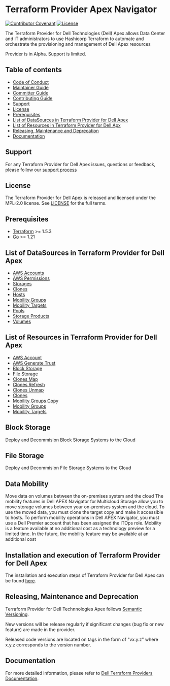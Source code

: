 <!--
Copyright (c) 2024 Dell Inc., or its subsidiaries. All Rights Reserved.

Licensed under the Mozilla Public License Version 2.0 (the "License");
you may not use this file except in compliance with the License.
You may obtain a copy of the License at

    http://mozilla.org/MPL/2.0/


Unless required by applicable law or agreed to in writing, software
distributed under the License is distributed on an "AS IS" BASIS,
WITHOUT WARRANTIES OR CONDITIONS OF ANY KIND, either express or implied.
See the License for the specific language governing permissions and
limitations under the License.
-->
# Terraform Provider Apex Navigator

[![Contributor Covenant](https://img.shields.io/badge/Contributor%20Covenant-v2.0%20adopted-ff69b4.svg)](about/CODE_OF_CONDUCT.md)
[![License](https://img.shields.io/badge/License-MPL_2.0-blue.svg)](LICENSE)

The Terraform Provider for Dell Technologies (Dell) Apex allows Data Center and IT administrators to use Hashicorp Terraform to automate and orchestrate the provisioning and management of Dell Apex resources

Provider is in Alpha. Support is limited.

## Table of contents

* [Code of Conduct](https://github.com/dell/dell-terraform-providers/blob/main/docs/CODE_OF_CONDUCT.md)
* [Maintainer Guide](https://github.com/dell/dell-terraform-providers/blob/main/docs/MAINTAINER_GUIDE.md)
* [Committer Guide](https://github.com/dell/dell-terraform-providers/blob/main/docs/COMMITTER_GUIDE.md)
* [Contributing Guide](https://github.com/dell/dell-terraform-providers/blob/main/docs/CONTRIBUTING.md)
* [Support](#support)
* [License](#license)
* [Prerequisites](#Prerequisites)
* [List of DataSources in Terraform Provider for Dell Apex](#list-of-datasources-in-terraform-provider-for-dell-apex)
* [List of Resources in Terraform Provider for Dell Apx](#list-of-resources-in-terraform-provider-for-dell-apex)
* [Releasing, Maintenance and Deprecation](#releasing-maintenance-and-deprecation)
* [Documentation](#documentation)

## Support
For any Terraform Provider for Dell Apex issues, questions or feedback, please follow our [support process](https://github.com/dell/dell-terraform-providers/blob/main/docs/SUPPORT.md)

## License
The Terraform Provider for Dell Apex is released and licensed under the MPL-2.0 license. See [LICENSE](LICENSE) for the full terms.

## Prerequisites

- [Terraform](https://www.terraform.io/downloads.html) >= 1.5.3
- [Go](https://golang.org/doc/install) >= 1.21


## List of DataSources in Terraform Provider for Dell Apex
  * [AWS Accounts](docs\data-sources\navigator_aws_accounts.md)
  * [AWS Permissions](docs/data-sources/navigator_aws_permissions.md)
  * [Storages](docs\data-sources\navigator_storages.md)
  * [Clones](docs\data-sources\navigator_block_clones.md)
  * [Hosts](docs\data-sources\navigator_block_hosts.md)
  * [Mobility Groups](docs\data-sources\navigator_block_mobility_groups.md)
  * [Mobility Targets](docs\data-sources\navigator_block_mobility_targets.md)
  * [Pools](docs\data-sources\navigator_block_pools.md)
  * [Storage Products](docs\data-sources\navigator_storage_products.md)
  * [Volumes](docs\data-sources\navigator_block_volumes.md)

## List of Resources in Terraform Provider for Dell Apex
  * [AWS Account](docs\resources\navigator_aws_account.md)
  * [AWS Generate Trust](docs\resources\navigator_aws_trust_policy_generate.md)
  * [Block Storage](docs\resources\navigator_block_storage.md)
  * [File Storage](docs/resources/navigator_file_storage.md)
  * [Clones Map](docs\resources\navigator_block_clones_map.md)
  * [Clones Refresh](docs\resources\navigator_block_clones_refresh.md)
  * [Clones Unmap](docs\resources\navigator_block_clones_unmap.md)
  * [Clones](docs\resources\navigator_block_clones.md)
  * [Mobility Groups Copy](docs\resources\navigator_block_mobility_groups_copy.md)
  * [Mobility Groups](docs\resources\navigator_block_mobility_groups.md)
  * [Mobility Targets](docs\resources\navigator_block_mobility_targets.md)

## Block Storage
Deploy and Decommision Block Storage Systems to the Cloud 

## File Storage
Deploy and Decommision File Storage Systems to the Cloud 

## Data Mobility
Move data on volumes between the on-premises system and the cloud
The mobility features in Dell APEX Navigator for Multicloud Storage allow you to move storage volumes between your on-premises system and the cloud.
To use the moved data, you must clone the target copy and make it accessible to hosts.
To perform mobility operations in Dell APEX Navigator, you must use a Dell Premier account that has been assigned the ITOps role.
Mobility is a feature available at no additional cost as a technology preview for a limited time.
In the future, the mobility feature may be available at an additional cost

## Installation and execution of Terraform Provider for Dell Apex
The installation and execution steps of Terraform Provider for Dell Apex can be found [here](about/INSTALLATION.md).

## Releasing, Maintenance and Deprecation

Terraform Provider for Dell Technnologies Apex follows [Semantic Versioning](https://semver.org/).

New versions will be release regularly if significant changes (bug fix or new feature) are made in the provider.

Released code versions are located on tags in the form of "vx.y.z" where x.y.z corresponds to the version number.

## Documentation

For more detailed information, please refer to [Dell Terraform Providers Documentation](https://dell.github.io/terraform-docs/).
